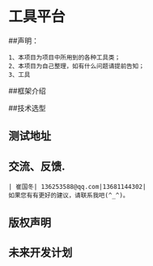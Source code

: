 工具平台
=================
##声明：

    1、本项目为项目中所用到的各种工具类；
    2、本项目为自己整理，如有什么问题请提前告知；
    3、工具

##框架介绍

##技术选型

## 测试地址

## 交流、反馈.
    | 崔国冬| 136253588@qq.com|13681144302|
    如果您有有更好的建议，请联系我吧(^_^)。

## 版权声明


## 未来开发计划

		